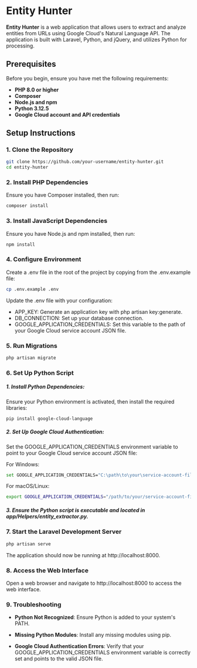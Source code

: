 # Entity Hunter

**Entity Hunter** is a web application that allows users to extract and analyze entities from URLs using Google Cloud's Natural Language API. The application is built with Laravel, Python, and jQuery, and utilizes Python for processing.

## Prerequisites

Before you begin, ensure you have met the following requirements:

- **PHP 8.0 or higher**
- **Composer**
- **Node.js and npm**
- **Python 3.12.5**
- **Google Cloud account and API credentials**

## Setup Instructions

### 1. Clone the Repository

```bash
git clone https://github.com/your-username/entity-hunter.git
cd entity-hunter
```
### 2. Install PHP Dependencies
Ensure you have Composer installed, then run:

```bash
composer install
```
### 3. Install JavaScript Dependencies
Ensure you have Node.js and npm installed, then run:

```bash
npm install
```
### 4. Configure Environment
Create a .env file in the root of the project by copying from the .env.example file:

```bash
cp .env.example .env
```
Update the .env file with your configuration:

- APP_KEY: Generate an application key with php artisan key:generate.
- DB_CONNECTION: Set up your database connection.
- GOOGLE_APPLICATION_CREDENTIALS: Set this variable to the path of your Google Cloud service account JSON file.
### 5. Run Migrations
```bash
php artisan migrate
```
### 6. Set Up Python Script
##### 1. Install Python Dependencies:
Ensure your Python environment is activated, then install the required libraries:
```bash
pip install google-cloud-language
```
##### 2. Set Up Google Cloud Authentication:

Set the GOOGLE_APPLICATION_CREDENTIALS environment variable to point to your Google Cloud service account JSON file:

For Windows:
```bash
set GOOGLE_APPLICATION_CREDENTIALS="C:\path\to\your\service-account-file.json"
```
For macOS/Linux:
```bash
export GOOGLE_APPLICATION_CREDENTIALS="/path/to/your/service-account-file.json"
```
##### 3. Ensure the Python script is executable and located in app/Helpers/entity_extractor.py.


### 7. Start the Laravel Development Server
```bash
php artisan serve
```
The application should now be running at http://localhost:8000.

### 8. Access the Web Interface

Open a web browser and navigate to http://localhost:8000 to access the web interface.

### 9. Troubleshooting
- **Python Not Recognized**: Ensure Python is added to your system's PATH.

- **Missing Python Modules**: Install any missing modules using pip.

- **Google Cloud Authentication Errors**: Verify that your GOOGLE_APPLICATION_CREDENTIALS environment variable is correctly set and points to the valid JSON file.